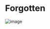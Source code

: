 # Forgotten
![image](https://user-images.githubusercontent.com/113314204/201565747-f8d707a6-862a-4104-8913-bfa4dd652616.png)
